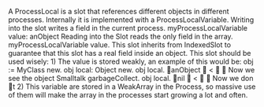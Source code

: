    A       P   r   o   c   e   s   s   L   o   c   a   l       i   s       a       s   l   o   t       t   h   a   t       r   e   f   e   r   e   n   c   e   s       d   i   f   f   e   r   e   n   t       o   b   j   e   c   t   s       i   n       d   i   f   f   e   r   e   n   t       p   r   o   c   e   s   s   e   s   .         I   n   t   e   r   n   a   l   l   y       i   t       i   s       i   m   p   l   e   m   e   n   t   e   d       w   i   t   h       a       P   r   o   c   e   s   s   L   o   c   a   l   V   a   r   i   a   b   l   e   .       W   r   i   t   i   n   g       i   n   t   o       t   h   e       s   l   o   t       w   r   i   t   e   s       a       f   i   e   l   d       i   n       t   h   e       c   u   r   r   e   n   t       p   r   o   c   e   s   s   .             m   y   P   r   o   c   e   s   s   L   o   c   a   l   V   a   r   i   a   b   l   e       v   a   l   u   e   :       a   n   O   b   j   e   c   t         R   e   a   d   i   n   g       i   n   t   o       t   h   e       S   l   o   t       r   e   a   d   s       t   h   e       o   n   l   y       f   i   e   l   d       i   n       t   h   e       a   r   r   a   y   .         m   y   P   r   o   c   e   s   s   L   o   c   a   l   V   a   r   i   a   b   l   e       v   a   l   u   e   .         T   h   i   s       s   l   o   t       i   n   h   e   r   i   t   s       f   r   o   m       I   n   d   e   x   e   d   S   l   o   t       t   o       g   u   a   r   a   n   t   e   e       t   h   a   t       t   h   i   s       s   l   o   t       h   a   s       a       r   e   a   l       f   i   e   l   d       i   n   s   i   d   e       a   n       o   b   j   e   c   t   .         T   h   i   s       s   l   o   t       s   h   o   u   l   d       b   e       u   s   e   d       w   i   s   e   l   y   :         1   )       T   h   e       v   a   l   u   e       i   s       s   t   o   r   e   d       w   e   a   k   l   y   ,       a   n       e   x   a   m   p   l   e       o   f       t   h   i   s       w   o   u   l   d       b   e   :      o   b   j       :   =       M   y   C   l   a   s   s       n   e   w   .      o   b   j       l   o   c   a   l   :       O   b   j   e   c   t       n   e   w   .      o   b   j       l   o   c   a   l   .          a   n   O   b   j   e   c   t          <             N   o   w       w   e       s   e   e       t   h   e       o   b   j   e   c   t      S   m   a   l   l   t   a   l   k       g   a   r   b   a   g   e   C   o   l   l   e   c   t   .      o   b   j       l   o   c   a   l   .          n   i   l          <             N   o   w       w   e       d   o   n      t         2   )       T   h   i   s       v   a   r   i   a   b   l   e       a   r   e       s   t   o   r   e   d       i   n       a       W   e   a   k   A   r   r   a   y       i   n       t   h   e       P   r   o   c   e   s   s   ,       s   o       m   a   s   s   i   v   e       u   s   e       o   f       t   h   e   m       w   i   l   l       m   a   k   e       t   h   e       a   r   r   a   y       i   n       t   h   e       p   r   o   c   e   s   s   e   s       s   t   a   r   t       g   r   o   w   i   n   g       a       l   o   t       a   n   d       o   f   t   e   n   .   